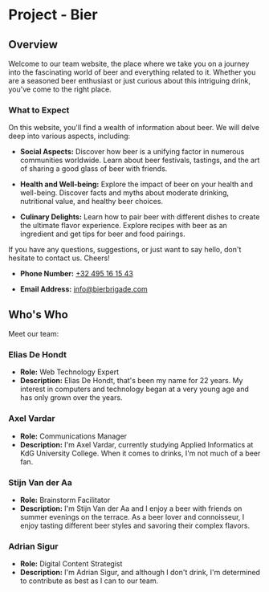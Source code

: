 # Project - Bier

## Overview
Welcome to our team website, the place where we take you on a journey into the fascinating world of beer and everything related to it. Whether you are a seasoned beer enthusiast or just curious about this intriguing drink, you've come to the right place.

### What to Expect
On this website, you'll find a wealth of information about beer. We will delve deep into various aspects, including:

- **Social Aspects:** Discover how beer is a unifying factor in numerous communities worldwide. Learn about beer festivals, tastings, and the art of sharing a good glass of beer with friends.

- **Health and Well-being:** Explore the impact of beer on your health and well-being. Discover facts and myths about moderate drinking, nutritional value, and healthy beer choices.

- **Culinary Delights:** Learn how to pair beer with different dishes to create the ultimate flavor experience. Explore recipes with beer as an ingredient and get tips for beer and food pairings.

If you have any questions, suggestions, or just want to say hello, don't hesitate to contact us. Cheers!

- **Phone Number:** [+32 495 16 15 43](tel:+32495161543)

- **Email Address:** [info@bierbrigade.com](mailto:info@bierbrigade.com)

## Who's Who
Meet our team:

### Elias De Hondt
- **Role:** Web Technology Expert
- **Description:** Elias De Hondt, that's been my name for 22 years. My interest in computers and technology began at a very young age and has only grown over the years.

### Axel Vardar
- **Role:** Communications Manager
- **Description:** I'm Axel Vardar, currently studying Applied Informatics at KdG University College. When it comes to drinks, I'm not much of a beer fan.

### Stijn Van der Aa
- **Role:** Brainstorm Facilitator
- **Description:** I'm Stijn Van der Aa and I enjoy a beer with friends on summer evenings on the terrace. As a beer lover and connoisseur, I enjoy tasting different beer styles and savoring their complex flavors.

### Adrian Sigur
- **Role:** Digital Content Strategist
- **Description:** I'm Adrian Sigur, and although I don't drink, I'm determined to contribute as best as I can to our team.
